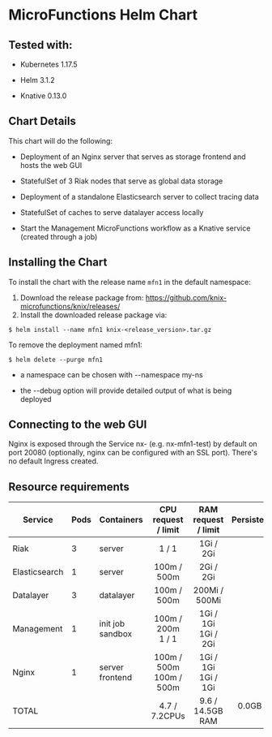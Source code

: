 <!--
   Copyright 2020 The KNIX Authors

   Licensed under the Apache License, Version 2.0 (the "License");
   you may not use this file except in compliance with the License.
   You may obtain a copy of the License at

       http://www.apache.org/licenses/LICENSE-2.0

   Unless required by applicable law or agreed to in writing, software
   distributed under the License is distributed on an "AS IS" BASIS,
   WITHOUT WARRANTIES OR CONDITIONS OF ANY KIND, either express or implied.
   See the License for the specific language governing permissions and
   limitations under the License.
-->
# MicroFunctions Helm Chart

## Tested with:

* Kubernetes 1.17.5

* Helm 3.1.2

* Knative 0.13.0

## Chart Details

This chart will do the following:

* Deployment of an Nginx server that serves as storage frontend and hosts the web GUI

* StatefulSet of 3 Riak nodes that serve as global data storage

* Deployment of a standalone Elasticsearch server to collect tracing data

* StatefulSet of caches to serve datalayer access locally

* Start the Management MicroFunctions workflow as a Knative service (created through a job)

## Installing the Chart

To install the chart with the release name `mfn1` in the default namespace:
1. Download the release package from: https://github.com/knix-microfunctions/knix/releases/
2. Install the downloaded release package via:
```
$ helm install --name mfn1 knix-<release_version>.tar.gz
```

To remove the deployment named mfn1:

```
$ helm delete --purge mfn1
```

* a namespace can be chosen with --namespace my-ns

* the --debug option will provide detailed output of what is being deployed

## Connecting to the web GUI

Nginx is exposed through the Service nx-<release name> (e.g. nx-mfn1-test) by default on port 20080 (optionally, nginx can be configured with an SSL port).
There's no default Ingress created.

## Resource requirements

| Service       | Pods | Containers  | CPU<br>request / limit | RAM<br>request / limit | PersistentVolume |
| ------------- | ---- | ----------- |:----------------------:|:----------------------:| ----------------:|
| Riak | 3 | server | 1 / 1 | 1Gi / 2Gi |  |
| Elasticsearch | 1 | server | 100m / 500m | 2Gi / 2Gi |  |
| Datalayer | 3 | datalayer | 100m / 500m | 200Mi / 500Mi |  |
| Management | 1 | init job<br>sandbox | 100m / 200m<br>1 / 1 | 1Gi / 1Gi<br>1Gi / 2Gi |  |
| Nginx | 1 | server<br>frontend | 100m / 500m<br>100m / 500m | 1Gi / 1Gi<br>1Gi / 1Gi |  |
| TOTAL |  |  | 4.7 / 7.2CPUs | 9.6 / 14.5GB RAM | 0.0GB persistent storage |